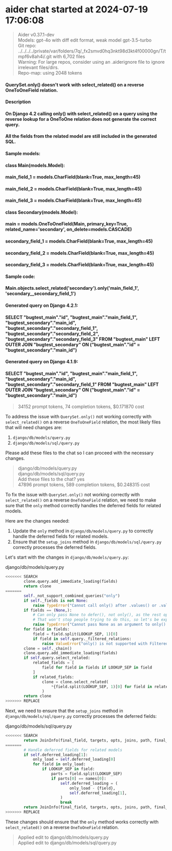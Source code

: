 
# aider chat started at 2024-07-19 17:06:08

> Aider v0.37.1-dev  
> Models: gpt-4o with diff edit format, weak model gpt-3.5-turbo  
> Git repo: ../../../../private/var/folders/7q/_fx2smvd0hq3nkt98d3kt4f00000gn/T/tmpf6v8ah4i/.git with 6,702 files  
> Warning: For large repos, consider using an .aiderignore file to ignore irrelevant files/dirs.  
> Repo-map: using 2048 tokens  

#### QuerySet.only() doesn't work with select_related() on a reverse OneToOneField relation.  
#### Description  
#### 	  
#### On Django 4.2 calling only() with select_related() on a query using the reverse lookup for a OneToOne relation does not generate the correct query.  
#### All the fields from the related model are still included in the generated SQL.  
#### Sample models:  
#### class Main(models.Model):  
#### 	main_field_1 = models.CharField(blank=True, max_length=45)  
#### 	main_field_2 = models.CharField(blank=True, max_length=45)  
#### 	main_field_3 = models.CharField(blank=True, max_length=45)  
#### class Secondary(models.Model):  
#### 	main = models.OneToOneField(Main, primary_key=True, related_name='secondary', on_delete=models.CASCADE)  
#### 	secondary_field_1 = models.CharField(blank=True, max_length=45)  
#### 	secondary_field_2 = models.CharField(blank=True, max_length=45)  
#### 	secondary_field_3 = models.CharField(blank=True, max_length=45)  
#### Sample code:  
#### Main.objects.select_related('secondary').only('main_field_1', 'secondary__secondary_field_1')  
#### Generated query on Django 4.2.1:  
#### SELECT "bugtest_main"."id", "bugtest_main"."main_field_1", "bugtest_secondary"."main_id", "bugtest_secondary"."secondary_field_1", "bugtest_secondary"."secondary_field_2", "bugtest_secondary"."secondary_field_3" FROM "bugtest_main" LEFT OUTER JOIN "bugtest_secondary" ON ("bugtest_main"."id" = "bugtest_secondary"."main_id")  
#### Generated query on Django 4.1.9:  
#### SELECT "bugtest_main"."id", "bugtest_main"."main_field_1", "bugtest_secondary"."main_id", "bugtest_secondary"."secondary_field_1" FROM "bugtest_main" LEFT OUTER JOIN "bugtest_secondary" ON ("bugtest_main"."id" = "bugtest_secondary"."main_id")  
> 34152 prompt tokens, 74 completion tokens, $0.171870 cost  

To address the issue with `QuerySet.only()` not working correctly with `select_related()` on a reverse `OneToOneField` relation, the most likely files that will need changes are:

1. `django/db/models/query.py`
2. `django/db/models/sql/query.py`

Please add these files to the chat so I can proceed with the necessary changes.

> django/db/models/query.py  
> django/db/models/sql/query.py  
> Add these files to the chat? yes  
> 47896 prompt tokens, 589 completion tokens, $0.248315 cost  

To fix the issue with `QuerySet.only()` not working correctly with `select_related()` on a reverse `OneToOneField` relation, we need to make sure that the `only` method correctly handles the deferred fields for related models.

Here are the changes needed:

1. Update the `only` method in `django/db/models/query.py` to correctly handle the deferred fields for related models.
2. Ensure that the `setup_joins` method in `django/db/models/sql/query.py` correctly processes the deferred fields.

Let's start with the changes in `django/db/models/query.py`:

django/db/models/query.py
```python
<<<<<<< SEARCH
        clone.query.add_immediate_loading(fields)
        return clone
=======
        self._not_support_combined_queries("only")
        if self._fields is not None:
            raise TypeError("Cannot call only() after .values() or .values_list()")
        if fields == (None,):
            # Can only pass None to defer(), not only(), as the rest option.
            # That won't stop people trying to do this, so let's be explicit.
            raise TypeError("Cannot pass None as an argument to only().")
        for field in fields:
            field = field.split(LOOKUP_SEP, 1)[0]
            if field in self.query._filtered_relations:
                raise ValueError("only() is not supported with FilteredRelation.")
        clone = self._chain()
        clone.query.add_immediate_loading(fields)
        if self.query.select_related:
            related_fields = [
                field for field in fields if LOOKUP_SEP in field
            ]
            if related_fields:
                clone = clone.select_related(
                    *{field.split(LOOKUP_SEP, 1)[0] for field in related_fields}
                )
        return clone
>>>>>>> REPLACE
```

Next, we need to ensure that the `setup_joins` method in `django/db/models/sql/query.py` correctly processes the deferred fields:

django/db/models/sql/query.py
```python
<<<<<<< SEARCH
        return JoinInfo(final_field, targets, opts, joins, path, final_transformer)
=======
        # Handle deferred fields for related models
        if self.deferred_loading[1]:
            only_load = self.deferred_loading[0]
            for field in only_load:
                if LOOKUP_SEP in field:
                    parts = field.split(LOOKUP_SEP)
                    if parts[0] == names[0]:
                        self.deferred_loading = (
                            only_load - {field},
                            self.deferred_loading[1],
                        )
                        break
        return JoinInfo(final_field, targets, opts, joins, path, final_transformer)
>>>>>>> REPLACE
```

These changes should ensure that the `only` method works correctly with `select_related()` on a reverse `OneToOneField` relation.

> Applied edit to django/db/models/query.py  
> Applied edit to django/db/models/sql/query.py  
